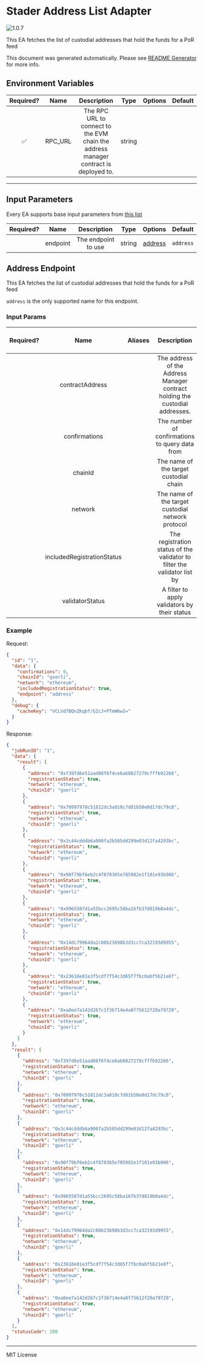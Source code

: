 # Stader Address List Adapter

![1.0.7](https://img.shields.io/github/package-json/v/smartcontractkit/external-adapters-js?filename=packages/sources/stader-address-list/package.json)

This EA fetches the list of custodial addresses that hold the funds for a PoR feed

This document was generated automatically. Please see [README Generator](../../scripts#readme-generator) for more info.

## Environment Variables

| Required? |  Name   |                                     Description                                      |  Type  | Options | Default |
| :-------: | :-----: | :----------------------------------------------------------------------------------: | :----: | :-----: | :-----: |
|    ✅     | RPC_URL | The RPC URL to connect to the EVM chain the address manager contract is deployed to. | string |         |         |

---

## Input Parameters

Every EA supports base input parameters from [this list](../../core/bootstrap#base-input-parameters)

| Required? |   Name   |     Description     |  Type  |           Options            |  Default  |
| :-------: | :------: | :-----------------: | :----: | :--------------------------: | :-------: |
|           | endpoint | The endpoint to use | string | [address](#address-endpoint) | `address` |

## Address Endpoint

This EA fetches the list of custodial addresses that hold the funds for a PoR feed

`address` is the only supported name for this endpoint.

### Input Params

| Required? |            Name            | Aliases |                                 Description                                  |  Type   |       Options       |  Default   | Depends On | Not Valid With |
| :-------: | :------------------------: | :-----: | :--------------------------------------------------------------------------: | :-----: | :-----------------: | :--------: | :--------: | :------------: |
|           |      contractAddress       |         | The address of the Address Manager contract holding the custodial addresses. | string  |                     |            |            |                |
|           |       confirmations        |         |                The number of confirmations to query data from                |         |                     |            |            |                |
|           |          chainId           |         |                    The name of the target custodial chain                    | string  | `goerli`, `mainnet` | `mainnet`  |            |                |
|           |          network           |         |              The name of the target custodial network protocol               | string  |     `ethereum`      | `ethereum` |            |                |
|           | includedRegistrationStatus |         |   The registration status of the validator to filter the validator list by   | boolean |                     |   `true`   |            |                |
|           |      validatorStatus       |         |                 A filter to apply validators by their status                 |  array  |                     |            |            |                |

### Example

Request:

```json
{
  "id": "1",
  "data": {
    "confirmations": 0,
    "chainId": "goerli",
    "network": "ethereum",
    "includedRegistrationStatus": true,
    "endpoint": "address"
  },
  "debug": {
    "cacheKey": "VCLVd7BQnZKqbf/GZcJ+PTmW6wI="
  }
}
```

Response:

```json
{
  "jobRunID": "1",
  "data": {
    "result": [
      {
        "address": "0xf39fd6e51aad88f6f4ce6ab8827279cfffb92266",
        "registrationStatus": true,
        "network": "ethereum",
        "chainId": "goerli"
      },
      {
        "address": "0x70997970c51812dc3a010c7d01b50e0d17dc79c8",
        "registrationStatus": true,
        "network": "ethereum",
        "chainId": "goerli"
      },
      {
        "address": "0x3c44cdddb6a900fa2b585dd299e03d12fa4293bc",
        "registrationStatus": true,
        "network": "ethereum",
        "chainId": "goerli"
      },
      {
        "address": "0x90f79bf6eb2c4f870365e785982e1f101e93b906",
        "registrationStatus": true,
        "network": "ethereum",
        "chainId": "goerli"
      },
      {
        "address": "0x9965507d1a55bcc2695c58ba16fb37d819b0a4dc",
        "registrationStatus": true,
        "network": "ethereum",
        "chainId": "goerli"
      },
      {
        "address": "0x14dc79964da2c08b23698b3d3cc7ca32193d9955",
        "registrationStatus": true,
        "network": "ethereum",
        "chainId": "goerli"
      },
      {
        "address": "0x23618e81e3f5cdf7f54c3d65f7fbc0abf5b21e8f",
        "registrationStatus": true,
        "network": "ethereum",
        "chainId": "goerli"
      },
      {
        "address": "0xa0ee7a142d267c1f36714e4a8f75612f20a79720",
        "registrationStatus": true,
        "network": "ethereum",
        "chainId": "goerli"
      }
    ]
  },
  "result": [
    {
      "address": "0xf39fd6e51aad88f6f4ce6ab8827279cfffb92266",
      "registrationStatus": true,
      "network": "ethereum",
      "chainId": "goerli"
    },
    {
      "address": "0x70997970c51812dc3a010c7d01b50e0d17dc79c8",
      "registrationStatus": true,
      "network": "ethereum",
      "chainId": "goerli"
    },
    {
      "address": "0x3c44cdddb6a900fa2b585dd299e03d12fa4293bc",
      "registrationStatus": true,
      "network": "ethereum",
      "chainId": "goerli"
    },
    {
      "address": "0x90f79bf6eb2c4f870365e785982e1f101e93b906",
      "registrationStatus": true,
      "network": "ethereum",
      "chainId": "goerli"
    },
    {
      "address": "0x9965507d1a55bcc2695c58ba16fb37d819b0a4dc",
      "registrationStatus": true,
      "network": "ethereum",
      "chainId": "goerli"
    },
    {
      "address": "0x14dc79964da2c08b23698b3d3cc7ca32193d9955",
      "registrationStatus": true,
      "network": "ethereum",
      "chainId": "goerli"
    },
    {
      "address": "0x23618e81e3f5cdf7f54c3d65f7fbc0abf5b21e8f",
      "registrationStatus": true,
      "network": "ethereum",
      "chainId": "goerli"
    },
    {
      "address": "0xa0ee7a142d267c1f36714e4a8f75612f20a79720",
      "registrationStatus": true,
      "network": "ethereum",
      "chainId": "goerli"
    }
  ],
  "statusCode": 200
}
```

---

MIT License
